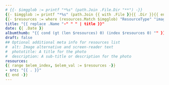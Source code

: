 ```yaml
---
# {{- $imgglob := printf "*%s" (path.Join .File.Dir "**") -}}
{{- $imgglob := printf "*%s" (path.Join {{ with .File }}{{ .Dir }}{{ end }} "**") -}}
{{- $resources := where (resources.Match $imgglob) "ResourceType" "image" }}
title: "{{ replace .Name "-" " " | title }}"
date: {{ .Date }}
albumthumb: "{{ cond (gt (len $resources) 0) (index $resources 0) "" }}"
draft: false
## Optional additional meta info for resources list
#  alt: Image alternative and screen-reader text
#  phototitle: A title for the photo
#  description: A sub-title or description for the photo
resources:
{{ range $elem_index, $elem_val := $resources -}}
- src: "{{ . }}"
{{ end -}}
---
```

